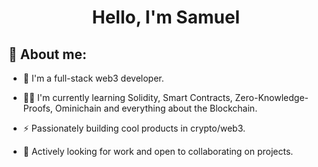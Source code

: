 <h1 align="center">
   Hello, I'm Samuel
</h1>

## 👋 About me:

  - 👨 I'm a full-stack web3 developer. 
  
  - 👨‍💻 I'm currently learning Solidity, Smart Contracts, Zero-Knowledge-Proofs, Ominichain and everything about the Blockchain.
  
  - ⚡️ Passionately building cool products in crypto/web3. 
  
  - 🤝 Actively looking for work and open to collaborating on projects.
  


<br />



